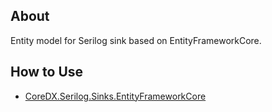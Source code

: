 ﻿## About

Entity model for Serilog sink based on EntityFrameworkCore.

## How to Use

* [CoreDX.Serilog.Sinks.EntityFrameworkCore](../src/CoreDX.Serilog.Sinks.EntityFrameworkCore/readme.md)
